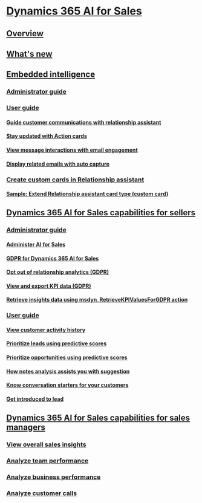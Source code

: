 # [Dynamics 365 AI for Sales](help-hub.md)
## [Overview](overview.md)
## [What's new](whats-new.md)
## [Embedded intelligence](../sales/embedded-intelligence.md)
### [Administrator guide](../sales/configure-enable-embedded-intelligence.md)
### [User guide](../sales/relationship-assistant.md)
#### [Guide customer communications with relationship assistant](../sales/relationship-assistant.md)
#### [Stay updated with Action cards](../sales/action-cards-reference.md)
#### [View message interactions with email engagement](../sales/email-engagement.md)
#### [Display related emails with auto capture](../sales/auto-capture.md)
### [Create custom cards in Relationship assistant](extend-relationship-assistant-card.md)
#### [Sample: Extend Relationship assistant card type (custom card)](sample-extend-relationship-assistant-card-type.md)
## [Dynamics 365 AI for Sales capabilities for sellers](../sales/sales-insights-addon.md)
### [Administrator guide](../sales/configure-enable-sales-insights-addon.md) 
#### [Administer AI for Sales](../sales/configure-enable-sales-insights-addon.md)
#### [GDPR for Dynamics 365 AI for Sales](../sales/embedded-intelligence-gdpr.md)
#### [Opt out of relationship analytics (GDPR)](../sales/optout-relationship-analytics-gdpr.md)
#### [View and export KPI data (GDPR)](../sales/view-export-KPI-data-gdpr.md)
#### [Retrieve insights data using msdyn_RetrieveKPIValuesForGDPR action](../sales/retrieve-insights-data-msdyn-RetrieveTypeValuesFromDCI.md)
### [User guide](../sales/relationship-analytics.md)
#### [View customer activity history](../sales/relationship-analytics.md)
#### [Prioritize leads using predictive scores](../sales/work-predictive-lead-scoring.md)
#### [Prioritize opportunities using predictive scores](../sales/work-predictive-opportunity-scoring.md)
#### [How notes analysis assists you with suggestion](../sales/notes-analysis.md)
#### [Know conversation starters for your customers](../sales/talking-points.md)
#### [Get introduced to lead](../sales/who-knows-whom.md)
## [Dynamics 365 AI for Sales capabilities for sales managers](../sales/dynamics365-ai-sales-app.md)
### [View overall sales insights](../sales/d365-ai-overview.md)
### [Analyze team performance](../sales/d365-ai-team-performance.md)
### [Analyze business performance](../sales/d365-ai-business-performance.md)
### [Analyze customer calls](../sales/call-intelligence.md)
